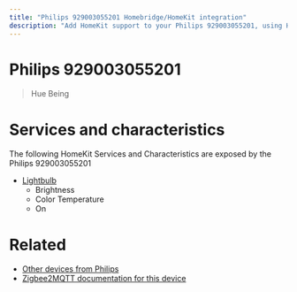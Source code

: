 ```yaml
---
title: "Philips 929003055201 Homebridge/HomeKit integration"
description: "Add HomeKit support to your Philips 929003055201, using Homebridge, Zigbee2MQTT and homebridge-z2m."
---
```

<!---
This file has been GENERATED using src/docgen/docgen.ts
DO NOT EDIT THIS FILE MANUALLY!
-->
# Philips 929003055201
> Hue Being


# Services and characteristics
The following HomeKit Services and Characteristics are exposed by
the Philips 929003055201

* [Lightbulb](../../light.md)
  * Brightness
  * Color Temperature
  * On


# Related
* [Other devices from Philips](../index.md#philips)
* [Zigbee2MQTT documentation for this device](https://www.zigbee2mqtt.io/devices/929003055201.html)